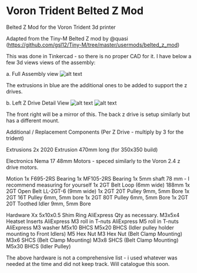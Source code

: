 # Voron Trident Belted Z Mod
Belted Z Mod for the Voron Trident 3d printer

Adapted from the Tiny-M Belted Z mod by @quasi (https://github.com/gsl12/Tiny-M/tree/master/usermods/belted_z_mod)

This was done in Tinkercad - so there is no proper CAD for it. I have below a few 3d views views of the assembly:

a. Full Assembly view
![alt text](https://github.com/ankurv2k6/voron_trident_belted_z/blob/main/images/full_assembly.png)

The extrusions in blue are the additional ones to be added to support the z drives.


b. Left Z Drive Detail View
![alt text](https://github.com/ankurv2k6/voron_trident_belted_z/blob/main/images/z_drive_view_1.png)
![alt text](https://github.com/ankurv2k6/voron_trident_belted_z/blob/main/images/z_drive_view_2.png)

The front right will be a mirror of this. The back z drive is setup similarly but has a different mount.


Additional / Replacement Components (Per Z Drive - multiply by 3 for the trident)

Extrusions
2x 2020 Extrusion 470mm long (for 350x350 build)

Electronics
Nema 17 48mm Motors - speced similarly to the Voron 2.4 z drive motors.

Motion 
1x F695-2RS Bearing 
1x MF105-2RS Bearing 
1x 5mm shaft 78 mm - I recommend measuring for yourself 
1x 2GT Belt Loop (6mm wide) 188mm 
1x 2GT Open Belt LL-2GT-6 (9mm wide) 
1x 2GT 20T Pulley 9mm, 5mm Bore 
1x 2GT 16T Pulley 6mm, 5mm bore 
1x 2GT 80T Pulley 6mm, 5mm Bore 
1x 2GT 20T Toothed Idler 9mm, 5mm Bore 

Hardware
Xx 5x10x0.5 Shim Ring AliExpress Qty as necessary.
M3x5x4 Heatset Inserts AliExpress
M3 roll in T-nuts AliExpress
M5 roll in T-nuts AliExpress
M3 washer
M5x10 BHCS
M5x20 BHCS (Idler pulley holder mounting to Front Idlers)
M5 Hex Nut 
M3 Hex Nut (Belt Clamp Mounting)
M3x6 SHCS (Belt Clamp Mounting)
M3x8 SHCS (Belt Clamp Mounting)
M5x30 BHCS (Idler Pulley)

The above hardware is not a comprehensive list - i used whatever was needed at the time and did not keep track. Will catalogue this soon.


